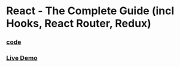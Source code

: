 # React - The Complete Guide (incl Hooks, React Router, Redux)

### [code](../../code/-12-behind-the-scenes/behind-the-scenes-app-project/)

### [Live Demo](https://abdelrhaman-behind-the-scenes.netlify.app/)
